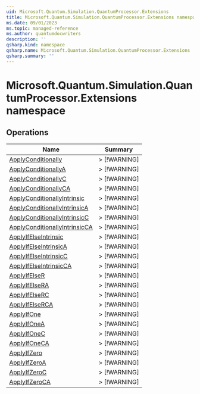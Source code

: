 ```yaml
---
uid: Microsoft.Quantum.Simulation.QuantumProcessor.Extensions
title: Microsoft.Quantum.Simulation.QuantumProcessor.Extensions namespace
ms.date: 09/01/2023
ms.topic: managed-reference
ms.author: quantumdocwriters
description: ''
qsharp.kind: namespace
qsharp.name: Microsoft.Quantum.Simulation.QuantumProcessor.Extensions
qsharp.summary: ''
---
```


# Microsoft.Quantum.Simulation.QuantumProcessor.Extensions namespace




<!-- summaries -->

## Operations

| Name | Summary |
|------|---------|
|[ApplyConditionally](xref:Microsoft.Quantum.Simulation.QuantumProcessor.Extensions.ApplyConditionally) |> [!WARNING] |
|[ApplyConditionallyA](xref:Microsoft.Quantum.Simulation.QuantumProcessor.Extensions.ApplyConditionallyA) |> [!WARNING] |
|[ApplyConditionallyC](xref:Microsoft.Quantum.Simulation.QuantumProcessor.Extensions.ApplyConditionallyC) |> [!WARNING] |
|[ApplyConditionallyCA](xref:Microsoft.Quantum.Simulation.QuantumProcessor.Extensions.ApplyConditionallyCA) |> [!WARNING] |
|[ApplyConditionallyIntrinsic](xref:Microsoft.Quantum.Simulation.QuantumProcessor.Extensions.ApplyConditionallyIntrinsic) |> [!WARNING] |
|[ApplyConditionallyIntrinsicA](xref:Microsoft.Quantum.Simulation.QuantumProcessor.Extensions.ApplyConditionallyIntrinsicA) |> [!WARNING] |
|[ApplyConditionallyIntrinsicC](xref:Microsoft.Quantum.Simulation.QuantumProcessor.Extensions.ApplyConditionallyIntrinsicC) |> [!WARNING] |
|[ApplyConditionallyIntrinsicCA](xref:Microsoft.Quantum.Simulation.QuantumProcessor.Extensions.ApplyConditionallyIntrinsicCA) |> [!WARNING] |
|[ApplyIfElseIntrinsic](xref:Microsoft.Quantum.Simulation.QuantumProcessor.Extensions.ApplyIfElseIntrinsic) |> [!WARNING] |
|[ApplyIfElseIntrinsicA](xref:Microsoft.Quantum.Simulation.QuantumProcessor.Extensions.ApplyIfElseIntrinsicA) |> [!WARNING] |
|[ApplyIfElseIntrinsicC](xref:Microsoft.Quantum.Simulation.QuantumProcessor.Extensions.ApplyIfElseIntrinsicC) |> [!WARNING] |
|[ApplyIfElseIntrinsicCA](xref:Microsoft.Quantum.Simulation.QuantumProcessor.Extensions.ApplyIfElseIntrinsicCA) |> [!WARNING] |
|[ApplyIfElseR](xref:Microsoft.Quantum.Simulation.QuantumProcessor.Extensions.ApplyIfElseR) |> [!WARNING] |
|[ApplyIfElseRA](xref:Microsoft.Quantum.Simulation.QuantumProcessor.Extensions.ApplyIfElseRA) |> [!WARNING] |
|[ApplyIfElseRC](xref:Microsoft.Quantum.Simulation.QuantumProcessor.Extensions.ApplyIfElseRC) |> [!WARNING] |
|[ApplyIfElseRCA](xref:Microsoft.Quantum.Simulation.QuantumProcessor.Extensions.ApplyIfElseRCA) |> [!WARNING] |
|[ApplyIfOne](xref:Microsoft.Quantum.Simulation.QuantumProcessor.Extensions.ApplyIfOne) |> [!WARNING] |
|[ApplyIfOneA](xref:Microsoft.Quantum.Simulation.QuantumProcessor.Extensions.ApplyIfOneA) |> [!WARNING] |
|[ApplyIfOneC](xref:Microsoft.Quantum.Simulation.QuantumProcessor.Extensions.ApplyIfOneC) |> [!WARNING] |
|[ApplyIfOneCA](xref:Microsoft.Quantum.Simulation.QuantumProcessor.Extensions.ApplyIfOneCA) |> [!WARNING] |
|[ApplyIfZero](xref:Microsoft.Quantum.Simulation.QuantumProcessor.Extensions.ApplyIfZero) |> [!WARNING] |
|[ApplyIfZeroA](xref:Microsoft.Quantum.Simulation.QuantumProcessor.Extensions.ApplyIfZeroA) |> [!WARNING] |
|[ApplyIfZeroC](xref:Microsoft.Quantum.Simulation.QuantumProcessor.Extensions.ApplyIfZeroC) |> [!WARNING] |
|[ApplyIfZeroCA](xref:Microsoft.Quantum.Simulation.QuantumProcessor.Extensions.ApplyIfZeroCA) |> [!WARNING] |


<!-- /summaries -->
